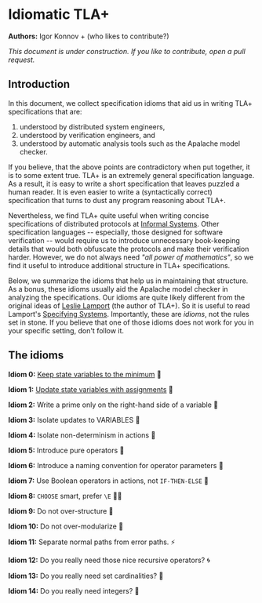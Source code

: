 # Idiomatic TLA+

**Authors:** Igor Konnov + (who likes to contribute?)

_This document is under construction.
If you like to contribute, open a pull request._

## Introduction

In this document, we collect specification idioms that aid us in writing TLA+
specifications that are:

1. understood by distributed system engineers,
1. understood by verification engineers, and
1. understood by automatic analysis tools such as the Apalache model checker.

If you believe, that the above points are contradictory when put together, it is
to some extent true. TLA+ is an extremely general specification language. As a
result, it is easy to write a short specification that leaves puzzled a human
reader. It is even easier to write a (syntactically correct) specification that
turns to dust any program reasoning about TLA+. 

Nevertheless, we find TLA+ quite useful when writing concise specifications of
distributed protocols at [Informal Systems]. Other specification languages --
especially, those designed for software verification -- would require us to
introduce unnecessary book-keeping details that would both obfuscate the
protocols and make their verification harder. However, we do not always need
_"all power of mathematics"_, so we find it useful to introduce additional
structure in TLA+ specifications.

Below, we summarize the idioms that help us in maintaining that structure.  As
a bonus, these idioms usually aid the Apalache model checker in analyzing the
specifications. Our idioms are quite likely different from the original ideas
of [Leslie Lamport] (the author of TLA+).
So it is useful to read Lamport's [Specifying Systems]. Importantly, these are
_idioms_, not the rules set in stone. If you believe that one of those idioms
does not work for you in your specific setting, don't follow it.


## The idioms

__Idiom 0:__
    [Keep state variables to the minimum](000keep-minimum-state-variables.md) :battery:

__Idiom 1:__ [Update state variables with assignments](001assignments.md) :date:

__Idiom 2:__ Write a prime only on the right-hand side of a variable :pushpin:

__Idiom 3:__ Isolate updates to VARIABLES :ghost:

__Idiom 4:__ Isolate non-determinism in actions :crystal_ball:

__Idiom 5:__ Introduce pure operators :see_no_evil:

__Idiom 6:__ Introduce a naming convention for operator parameters :passport_control:

__Idiom 7:__ Use Boolean operators in actions, not `IF-THEN-ELSE` :no_good:

__Idiom 8:__ `CHOOSE` smart, prefer `\E` :guardsman:

__Idiom 9:__ Do not over-structure :microscope:

__Idiom 10:__ Do not over-modularize :duck:

__Idiom 11:__ Separate normal paths from error paths. :zap:

__Idiom 12:__ Do you really need those nice recursive operators? :cyclone:

__Idiom 13:__ Do you really need set cardinalities? :pizza:

__Idiom 14:__ Do you really need integers? :1234:


[Specifying Systems]: http://lamport.azurewebsites.net/tla/book.html
[Leslie Lamport]: https://lamport.azurewebsites.net/
[Informal Systems]: https://informal.systems

